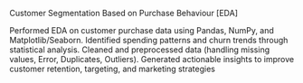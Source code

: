 Customer Segmentation Based on Purchase Behaviour [EDA]

Performed EDA on customer purchase data using Pandas, NumPy, and Matplotlib/Seaborn.
Identified spending patterns and churn trends through statistical analysis.
Cleaned and preprocessed data (handling missing values, Error, Duplicates, Outliers).
Generated actionable insights to improve customer retention, targeting, and marketing strategies
